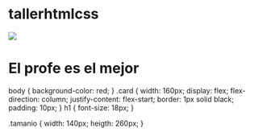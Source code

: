 # tallerhtmlcss

<!DOCTYPE html>
<html>
<head>
  <title>Título de la página</title>
</head>
<body>
  <div class="card">
  <img class="tamanio" src="https://i.ytimg.com/vi/2gRcvS2ltjE/maxresdefault.jpg" /> 
  <h1> El profe es el mejor </h1>
  </div>
  
  
</body>
</html>



body {
  background-color: red; 
}
.card {
  width: 160px; 
  display: flex; 
  flex-direction: column;
  justify-content: flex-start; 
  border: 1px solid black; 
  padding: 10px; 
}
h1 {
  font-size: 18px; 
}

.tamanio {
  width: 140px; 
  heigth: 260px; 
}
